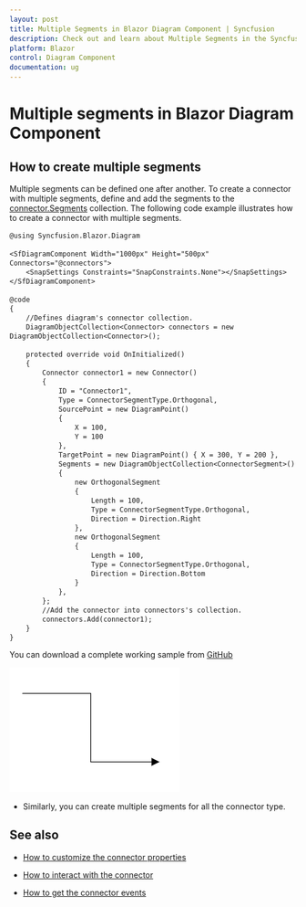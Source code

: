```yaml
---
layout: post
title: Multiple Segments in Blazor Diagram Component | Syncfusion
description: Check out and learn about Multiple Segments in the Syncfusion Blazor Diagram component and much more details.
platform: Blazor
control: Diagram Component
documentation: ug
---
```


# Multiple segments in Blazor Diagram Component

## How to create multiple segments

Multiple segments can be defined one after another. To create a connector with multiple segments, define and add the segments to the [connector.Segments](https://help.syncfusion.com/cr/blazor/Syncfusion.Blazor.Diagram.ConnectorSegment.html) collection. The following code example illustrates how to create a connector with multiple segments.

```cshtml
@using Syncfusion.Blazor.Diagram

<SfDiagramComponent Width="1000px" Height="500px" Connectors="@connectors">
    <SnapSettings Constraints="SnapConstraints.None"></SnapSettings>
</SfDiagramComponent>

@code
{
    //Defines diagram's connector collection.
    DiagramObjectCollection<Connector> connectors = new DiagramObjectCollection<Connector>();

    protected override void OnInitialized()
    {
        Connector connector1 = new Connector()
        {
            ID = "Connector1",
            Type = ConnectorSegmentType.Orthogonal,
            SourcePoint = new DiagramPoint()
            {
                X = 100,
                Y = 100
            },
            TargetPoint = new DiagramPoint() { X = 300, Y = 200 },
            Segments = new DiagramObjectCollection<ConnectorSegment>()
            {
                new OrthogonalSegment
                {
                    Length = 100,
                    Type = ConnectorSegmentType.Orthogonal,
                    Direction = Direction.Right
                },
                new OrthogonalSegment
                {
                    Length = 100,
                    Type = ConnectorSegmentType.Orthogonal,
                    Direction = Direction.Bottom
                }
            },
        };
        //Add the connector into connectors's collection.
        connectors.Add(connector1);
    }
}
```
You can download a complete working sample from [GitHub](https://github.com/SyncfusionExamples/Blazor-Diagram-Examples/tree/master/UG-Samples/Connectors/Segments/MultipleSegments)

![Blazor Diagram with Multiple Segment](../../images/blazor-diagram-multiple-segment.png)

* Similarly, you can create multiple segments for all the connector type.




## See also

* [How to customize the connector properties](https://blazor.syncfusion.com/documentation/diagram/connectors/customization)

* [How to interact with the connector](https://blazor.syncfusion.com/documentation/diagram/connectors/interactions)

* [How to get the connector events](https://blazor.syncfusion.com/documentation/diagram/connectors/events)
